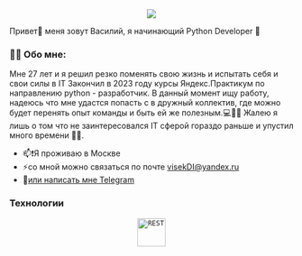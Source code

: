 <div id="header" align="center">
  <img src="https://cdn.dribbble.com/users/375867/screenshots/3136248/snake_enemy_game_character.gif"/>
</div>

Привет👋 меня зовут Василий, я начинающий Python Developer 🐍

### :man_technologist: Обо мне:
Мне 27 лет и я решил резко поменять свою жизнь и испытать себя и свои силы в IT Закончил в 2023 году курсы Яндекс.Практикум по направлению python - разработчик. В данный момент ищу работу, надеюсь что мне удастся попасть с в дружный коллектив, где можно будет перенять опыт команды и быть ей же полезным.💻🤘🏻  Жалею я лишь о том что не заинтересовался IT сферой гораздо раньше и упустил много времени 👎🏻.
* 📫❗️Я проживаю в Москве 
* ⚡со мной можно связаться по почте [visekDI@yandex.ru](mailto:visekDI@yandex.ru)
* 💬<a href="https://t.me/visekdickies">или написать мне Telegram</a>


### Технологии
<div align="center">
  <code><img width="50" src="https://user-images.githubusercontent.com/25181517/192107858-fe19f043-c502-4009-8c47-476fc89718ad.png" alt="REST" title="REST"/></code>
</div>